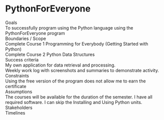 # PythonForEveryone
Goals </br>
  To successfully program using the Python language using the PythonForEveryone program </br>
Boundaries / Scope </br>
  Complete Course 1 Programming for Everybody (Getting Started with Python) </br>
  Complete Course 2 Python Data Structures </br>
Success criteria </br>
  My own application for data retrieval and processing. </br>
  Weekly work log with screenshots and summaries to demonstrate activity. </br>
Constraints </br>
  Using the free version of the program does not allow me to earn the certificate </br>
Assumptions </br>
  The courses will be available for the duration of the semester.
  I have all required software.
  I can skip the Installing and Using Python units.
Stakeholders </br>
Timelines </br>
